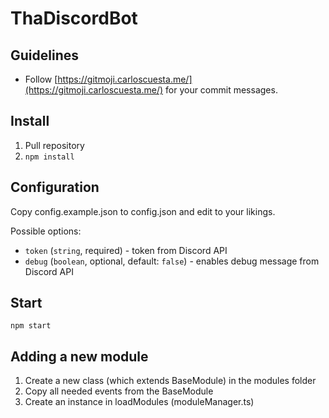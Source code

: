 # ThaDiscordBot

## Guidelines
* Follow [https://gitmoji.carloscuesta.me/](https://gitmoji.carloscuesta.me/) for your commit messages.

## Install
1. Pull repository
2. `npm install`

## Configuration
Copy config.example.json to config.json and edit to your likings.

Possible options:
* `token` (`string`, required) - token from Discord API
* `debug` (`boolean`, optional, default: `false`) - enables debug message from Discord API

## Start
`npm start`

## Adding a new module

1. Create a new class (which extends BaseModule) in the modules folder
2. Copy all needed events from the BaseModule
3. Create an instance in loadModules (moduleManager.ts)